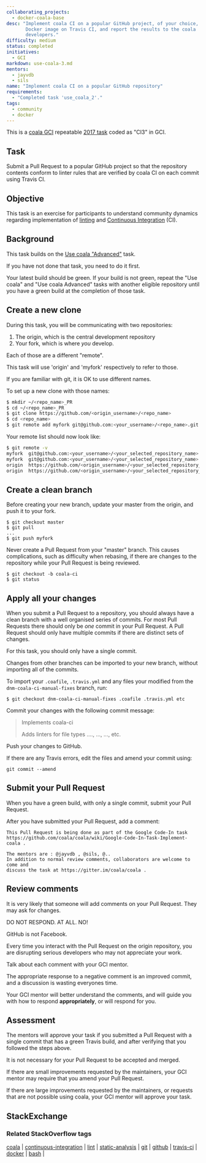 ```yaml
---
collaborating_projects:
  - docker-coala-base
desc: "Implement coala CI on a popular GitHub project, of your choice, using a
       Docker image on Travis CI, and report the results to the coala
       developers."
difficulty: medium
status: completed
initiatives:
  - GCI
markdown: use-coala-3.md
mentors:
  - jayvdb
  - sils
name: "Implement coala CI on a popular GitHub repository"
requirements:
  - "Completed task 'use_coala_2'."
tags:
  - community
  - docker
---
```

This is a [coala GCI](https://github.com/coala/coala/wiki/Google-Code-In) repeatable
[2017 task](https://codein.withgoogle.com/dashboard/tasks/6236781315883008/)
coded as "CI3" in GCI.

## Task

Submit a Pull Request to a popular GitHub project so that the repository
contents conform to linter rules that are verified by coala CI on each
commit using Travis CI.

## Objective

This task is an exercise for participants to understand community
dynamics regarding implementation of
[linting](https://en.wikipedia.org/wiki/Lint_(software)) and
[Continuous Integration](https://en.wikipedia.org/wiki/Continuous_integration)
(CI).

## Background

This task builds on the
[Use coala "Advanced"](https://github.com/coala/coala/wiki/Google-Code-In-Task-Use-coala-Advanced)
task.

If you have not done that task, you need to do it first.

Your latest build should be green.
If your build is not green, repeat the "Use coala" and "Use coala Advanced" tasks
with another eligible repository until you have a green build at the completion of
those task.

## Create a new clone

During this task, you will be communicating with two repositories:

1. The origin, which is the central development repository
2. Your fork, which is where *you* develop.

Each of those are a different "remote".

This task will use 'origin' and 'myfork' respectively to refer to those.

If you are familiar with git, it is OK to use different names.

To set up a new clone with those names:

```bash
$ mkdir ~/<repo_name>_PR
$ cd ~/<repo_name>_PR
$ git clone https://github.com/<origin_username>/<repo_name>
$ cd <repo_name>
$ git remote add myfork git@github.com:<your_username>/<repo_name>.git
```

Your remote list should now look like:

```bash
$ git remote -v
myfork	git@github.com:<your_username>/<your_selected_repository_name>.git (fetch)
myfork	git@github.com:<your_username>/<your_selected_repository_name>.git (push)
origin	https://github.com/<origin_username>/<your_selected_repository_name> (fetch)
origin	https://github.com/<origin_username>/<your_selected_repository_name> (push)
```

## Create a clean branch

Before creating your new branch, update your master from the origin,
and push it to your fork.

```
$ git checkout master
$ git pull
...
$ git push myfork
```

Never create a Pull Request from your "master" branch.
This causes complications, such as difficulty when rebasing,
if there are changes to the repository while your
Pull Request is being reviewed.

```
$ git checkout -b coala-ci
$ git status
```

## Apply all your changes

When you submit a Pull Request to a repository, you should always have a
clean branch with a well organised series of commits.  For most Pull Requests
there should only be *one* commit in your Pull Request.  A Pull Request should
only have multiple commits if there are distinct sets of changes.

For this task, you should only have a single commit.

Changes from other branches can be imported to your new branch, without
importing all of the commits.

To import your `.coafile`, `.travis.yml` and any files your modified from
the `dnm-coala-ci-manual-fixes` branch, run:

```
$ git checkout dnm-coala-ci-manual-fixes .coafile .travis.yml etc
```

Commit your changes with the following commit message:

> Implements coala-ci
>
> Adds linters for file types ...., ..., ..., etc.

Push your changes to GitHub.

If there are any Travis errors, edit the files and amend your
commit using:

```
git commit --amend
```

## Submit your Pull Request

When you have a green build, with only a single commit, submit your Pull Request.

After you have submitted your Pull Request, add a comment:

```
This Pull Request is being done as part of the Google Code-In task https://github.com/coala/coala/wiki/Google-Code-In-Task-Implement-coala .

The mentors are : @jayvdb , @sils, @..
In addition to normal review comments, collaborators are welcome to come and
discuss the task at https://gitter.im/coala/coala .
```

## Review comments

It is very likely that someone will add comments on your Pull Request.
They may ask for changes.

DO NOT RESPOND.
AT ALL.
NO!

GitHub is not Facebook.

Every time you interact with the Pull Request on the origin repository,
you are disrupting serious developers who may not appreciate your work.

Talk about each comment with your GCI mentor.

The appropriate response to a negative comment is an improved commit,
and a discussion is wasting everyones time.

Your GCI mentor will better understand the comments, and will guide you
with how to respond **appropriately**, or will respond for you.

## Assessment

The mentors will approve your task if you submitted a Pull Request with a
single commit that has a green Travis build, and after verifying that
you followed the steps above.

It is not necessary for your Pull Request to be accepted and merged.

If there are small improvements requested by the maintainers, your GCI mentor
may require that you amend your Pull Request.

If there are large improvements requested by the maintainers, or
requests that are not possible using coala, your GCI mentor will
approve your task.

## StackExchange

### Related StackOverflow tags

[coala](http://stackoverflow.com/questions/tagged/coala) |
[continuous-integration](http://stackoverflow.com/questions/tagged/continuous-integration) |
[lint](http://stackoverflow.com/questions/tagged/lint) |
[static-analysis](http://stackoverflow.com/questions/tagged/static-analysis) |
[git](http://stackoverflow.com/questions/tagged/git) |
[github](http://stackoverflow.com/questions/tagged/github) |
[travis-ci](http://stackoverflow.com/questions/tagged/travis-ci) |
[docker](http://stackoverflow.com/questions/tagged/docker) |
[bash](http://stackoverflow.com/questions/tagged/bash) |
